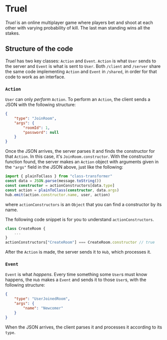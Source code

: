 # Truel
*Truel* is an online multiplayer game where players bet and shoot at each other with varying probability of kill. The last man standing wins all the stakes.
## Structure of the code
*Truel* has two key classes: `Action` and `Event`. `Action` is what `User` sends to the server and `Event` is what is sent to `User`. Both `/client` and `/server` share the same code implementing `Action` and `Event` in `/shared`, in order for that code to work as an interface.
### `Action`
`User` can only *perform* `Action`. To perform an `Action`, the client sends a JSON with the following structure:
```JSON
{
    "type": "JoinRoom",
    "args": {
        "roomId": 1,
        "password": null
    }
}
```
Once the JSON arrives, the server parses it and finds the constructor for that `Action`. In this case, it's `JoinRoom.constructor`. With the constructor function found, the server makes an `Action` object with arguments given in the `"args"` field in the JSON above, just like the following:
```typescript
import { plainToClass } from "class-transformer"
const data = JSON.parse(message.toString())
const constructor = actionConstructors[data.type]
const action = plainToClass(constructor, data.args)
hub.emit(action.constructor.name, user, action)
```
where `actionConstructors` is an `Object` that you can find a constructor by its name.

The following code snippet is for you to understand `actionConstructors`.
```typescript
class CreateRoom {
    ...
}
actionConstructors["CreateRoom"] === CreateRoom.constructor // true
```

After the `Action` is made, the server sends it to `Hub`, which processes it.

### `Event`
`Event` is what *happens*. Every time something some `User`s must know happens, the `Hub` makes a `Event` and sends it to those `User`s, with the following structure:
```JSON
{
    "type": "UserJoinedRoom",
    "args": {
        "name": "Newcomer"
    }
}
```
When the JSON arrives, the client parses it and processes it according to its `type`.